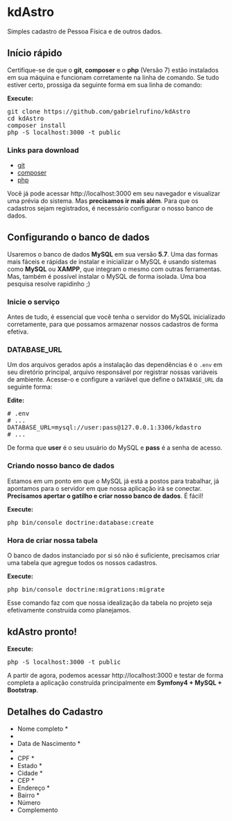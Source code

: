 # kdAstro

Simples cadastro de Pessoa Física e de outros dados.

## Início rápido

Certifique-se de que o <strong>git</strong>, <strong>composer</strong> e o <strong>php</strong> (Versão 7) estão instalados em sua máquina e funcionam corretamente na linha de comando. Se tudo estiver certo, prossiga da seguinte forma em sua linha de comando:

<strong>Execute: </strong>
<pre>
git clone https://github.com/gabrielrufino/kdAstro
cd kdAstro
composer install
php -S localhost:3000 -t public
</pre>

### Links para download
<ul>
	<li><a href="https://git-scm.com/">git</a></li>
	<li><a href="https://getcomposer.org/download/">composer</a></li>
	<li><a href="https://secure.php.net/downloads.php">php</a></li>
</ul>


Você já pode acessar http://localhost:3000 em seu navegador e visualizar uma prévia do sistema. Mas <strong>precisamos ir mais além</strong>. Para que os cadastros sejam registrados, é necessário configurar o nosso banco de dados.

## Configurando o banco de dados

Usaremos o banco de dados <strong>MySQL</strong> em sua versão <strong>5.7</strong>. Uma das formas mais fáceis e rápidas de instalar e inicializar o MySQL é usando sistemas como <strong>MySQL</strong> ou <strong>XAMPP</strong>, que integram o mesmo com outras ferramentas. Mas, também é possível instalar o MySQL de forma isolada. Uma boa pesquisa resolve rapidinho ;)

### Inicie o serviço

Antes de tudo, é essencial que você tenha o servidor do MySQL inicializado corretamente, para que possamos armazenar nossos cadastros de forma efetiva.

### DATABASE_URL

Um dos arquivos gerados após a instalação das dependências é o <code>.env</code> em seu diretório principal, arquivo responsável por registrar nossas variáveis de ambiente. Acesse-o e configure a variável que define o <code>DATABASE_URL</code> da seguinte forma:

<strong>Edite:</strong>
<pre>
# .env
# ...
DATABASE_URL=mysql://user:pass@127.0.0.1:3306/kdastro
# ...
</pre>

De forma que <strong>user</strong> é o seu usuário do MySQL e <strong>pass</strong> é a senha de acesso.

### Criando nosso banco de dados

Estamos em um ponto em que o MySQL já está a postos para trabalhar, já apontamos para o servidor em que nossa aplicação irá se conectar. <strong>Precisamos apertar o gatilho e criar nosso banco de dados</strong>. É fácil!

<strong>Execute:</strong>
<pre>
php bin/console doctrine:database:create
</pre>

### Hora de criar nossa tabela

O banco de dados instanciado por si só não é suficiente, precisamos criar uma tabela que agregue todos os nossos cadastros.

<strong>Execute:</strong>
<pre>
php bin/console doctrine:migrations:migrate
</pre>

Esse comando faz com que nossa idealização da tabela no projeto seja efetivamente construída como planejamos.


## kdAstro pronto!

<strong>Execute:</strong>
<pre>
php -S localhost:3000 -t public
</pre>

A partir de agora, podemos acessar http://localhost:3000 e testar de forma completa a aplicação construída principalmente em <strong>Symfony4 + MySQL + Bootstrap</strong>.
 
## Detalhes do Cadastro


<ul>
	<li>Nome completo *<li>
	<li>Data de Nascimento *<li>
	<li>CPF *</li>
	<li>Estado *</li>
	<li>Cidade *</li>
	<li>CEP *</li>
	<li>Endereço *</li>
	<li>Bairro *</li>
	<li>Número</li>
	<li>Complemento</li>
<ul>
